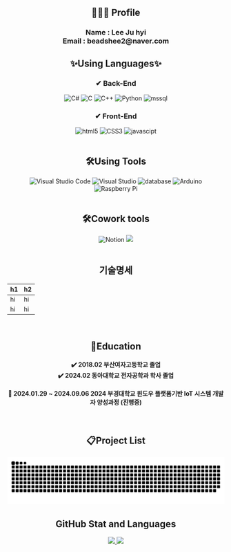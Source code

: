 
<div align="center">
<!--   <img src="https://raw.githubusercontent.com/Juhyi/juhyi/main/jpgs/Welcome%20juhyi%E2%80%99s%20githib%20(1).gif" /> -->
</div>

<h2 align="center"> 👩🏻‍💻 Profile </h2>
<h3 align="center">Name : Lee Ju hyi <br>
Email : beadshee2@naver.com </h3>

<h2 align="center">✨Using Languages✨</h2>
<h3 align="center">✔ Back-End </h3>
<div align="center">
  <img height="50" src="https://img.icons8.com/?size=100&id=Fycm8TUhWmFU&format=png&color=000000" title="C#">
  <img height="50" src="https://img.icons8.com/?size=100&id=shQTXiDQiQVR&format=png&color=000000" title="C">
  <img height="50" src="https://img.icons8.com/?size=100&id=TpULddJc4gTh&format=png&color=000000" title="C++">
  <img height="50" src="https://img.icons8.com/?size=100&id=13441&format=png&color=000000" title="Python">
  <img height="50" src="https://img.icons8.com/?size=100&id=13406&format=png&color=000000" title="mssql">
<br>
</div>
<h3 align="center">✔ Front-End </h3>
<div align="center">
  <img height="50" src="https://img.icons8.com/?size=100&id=zRvbzAjx4VWY&format=png&color=000000" title="html5"/>
  <img height="50" src="https://img.icons8.com/?size=100&id=3BTBsJs5myRy&format=png&color=000000" title="CSS3"/>
  <img height="50" src="https://img.icons8.com/?size=100&id=52wKEsyyo49O&format=png&color=000000" title="javascipt"/>
</div>
<br>

<h2 align="center">🛠️Using Tools</h2>
<div align="center">
  <img height="50" src="https://img.icons8.com/?size=100&id=9OGIyU8hrxW5&format=png&color=000000" title="Visual Studio Code">
  <img height="50" src="https://img.icons8.com/?size=100&id=ezj3zaVtImPg&format=png&color=000000" title="Visual Studio">
  <img height="50" src="https://img.icons8.com/?size=100&id=KZHjwwenS7oK&format=png&color=000000" title="database">
  <img height="50" src="https://img.icons8.com/?size=100&id=Of4lZV2lwBQI&format=png&color=000000" title="Arduino">
  <img height="50" src="https://img.icons8.com/?size=100&id=13443&format=png&color=000000" title="Raspberry Pi">
 </div>
<br>

<h2 align="center">🛠️Cowork tools</h2>
<div align="center">
  <img height="50" src="https://img.icons8.com/?size=100&id=rUTvHOGiFGHn&format=png&color=000000" title = "Notion">
  <img height="50" src="https://img.icons8.com/?size=100&id=52539&format=png&color=000000" tilte = "github">
</div>
<br>

<h2 align="center">기술명세</h2>

<div align="center"> 
  
  |h1|h2|
  |--|--|
  |hi|hi|
  |hi|hi|
</div>

<br>

<h2 align="center">🏫Education</h2>
<h4 align = "center">
  ✔️ 2018.02  부산여자고등학교 졸업 <br>
  ✔️ 2024.02  동아대학교 전자공학과 학사 졸업 <br><br>
  🚀 2024.01.29 ~ 2024.09.06 2024 부경대학교 윈도우 플랫폼기반 IoT 시스템 개발자 양성과정 (진행중) <br>
</h4>
<br>


<h2 align="center">📋Project List</h2>






<div align="center">
  <img src="https://raw.githubusercontent.com/Platane/snk/output/github-contribution-grid-snake.svg" />
</div>


<h2 align="center"> GitHub Stat and Languages</h2>
<p align='center'>
  <a href="https://github.com/juhyi">
    <img src="https://github-readme-stats.vercel.app/api?username=juhyi&theme=dracula&show_icons=true"/>
    <img src="https://github-readme-stats.vercel.app/api/top-langs/?username=juhyi&theme=dracula&layout=compact"/>
  </a>
</p>




